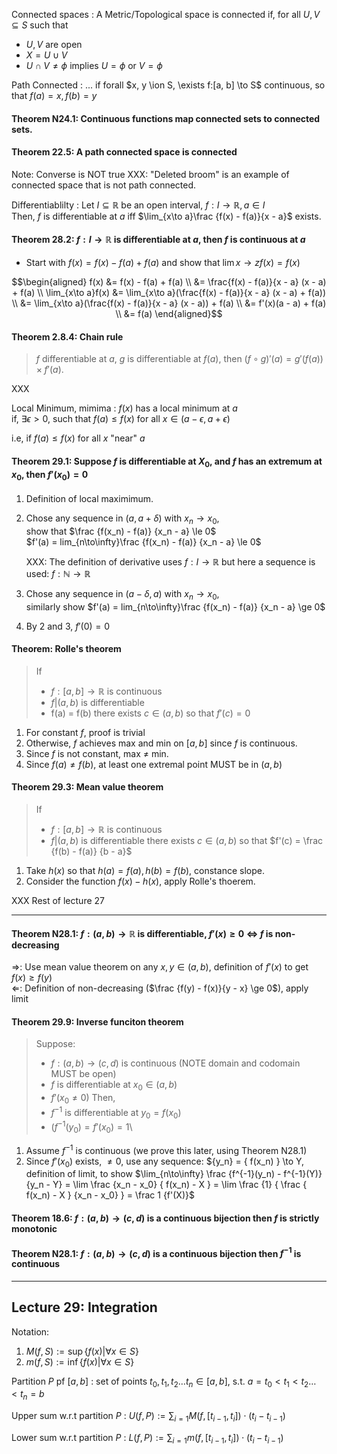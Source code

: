 Connected spaces
: A Metric/Topological space is connected if, for all $U, V \subseteq S$ such that
  * $U, V$ are open
  * $X= U \cup V$
  * $U\cap V \ne \phi$
  implies $U = \phi$ or $V = \phi$

Path Connected
: ... if forall $x, y \ion S, \exists f:[a, b] \to S$ continuous, so that $f(a) = x, f(b) = y$

#### Theorem N24.1: Continuous functions  map connected sets to connected sets.

#### Theorem 22.5: A path connected space is connected

Note: Converse is NOT true
XXX: "Deleted broom" is an example of connected space that is not path connected.


Differentiablilty
: Let $I \subseteq \mathbb R$ be an open interval, $f: I \to \mathbb R, a \in I$  
  Then, $f$ is differentiable at $a$ iff $\lim_{x\to a}\frac {f(x) - f(a)}{x - a}$ exists.

#### Theorem 28.2: $f: I \to \mathbb R$ is differentiable at $a$, then $f$ is continuous at $a$

* Start with $f(x) = f(x) - f(a) + f(a)$ and show that $\lim{x\to z} f(x) = f(x)$

$$\begin{aligned}
f(x) &= f(x) - f(a) + f(a) \\
     &= \frac{f(x) - f(a)}{x - a} (x - a) + f(a) \\
\lim_{x\to a}f(x) &= \lim_{x\to a}(\frac{f(x) - f(a)}{x - a} (x - a) + f(a)) \\
                  &= \lim_{x\to a}(\frac{f(x) - f(a)}{x - a} (x - a)) + f(a) \\
                  &= f'(x)(a - a) + f(a) \\
                  &= f(a)
\end{aligned}$$

#### Theorem 2.8.4: Chain rule
> $f$ differentiable at $a$, $g$ is differentiable at $f(a)$, then $(f\circ g)'(a) = g'(f(a))\times f'(a)$.

XXX 

Local Minimum, mimima
: $f(x)$ has a local minimum at $a$  
  if, $\exists \epsilon > 0$, such that $f(a) \le f(x)$ for all $x \in (a-\epsilon, a+\epsilon)$
  
  i.e, if $f(a) \le f(x)$ for all $x$ "near" $a$

#### Theorem 29.1: Suppose $f$ is differentiable at $X_0$, and $f$ has an extremum at $x_0$, then $f'(x_0) = 0$ 

1. Definition of local maximimum.
2. Chose any sequence in $(a, a + \delta)$ with $x_n \to x_0$,  
   show that $\frac {f(x_n) - f(a)} {x_n - a} \le 0$  
   $f'(a) = lim_{n\to\infty}\frac {f(x_n) - f(a)} {x_n - a} \le 0$
   
   XXX: The definition of derivative uses $f:I \to \mathbb R$ but here a sequence is used: $f:\mathbb N \to \mathbb R$
3. Chose any sequence in $(a - \delta, a)$ with $x_n \to x_0$,  
   similarly show $f'(a) = lim_{n\to\infty}\frac {f(x_n) - f(a)} {x_n - a} \ge 0$
4. By 2 and 3, $f'(0) = 0$

#### Theorem: Rolle's theorem

> If 
>  * $f:[a, b] \to \mathbb R$ is continuous
>  * $f|(a, b)$ is differentiable
>  * f(a) = f(b)
> there exists $c \in (a, b)$ so that $f'(c) = 0$

1. For constant $f$, proof is trivial
2. Otherwise, $f$ achieves max and min on $[a, b]$ since $f$ is continuous.
3. Since $f$ is not constant, max $\ne$ min.
4. Since $f(a) \ne f(b)$, at least one extremal point MUST be in $(a, b)$

#### Theorem 29.3: Mean value theorem
> If 
>  * $f:[a, b] \to \mathbb R$ is continuous
>  * $f|(a, b)$ is differentiable
> there exists $c \in (a, b)$ so that $f'(c) = \frac {f(b) - f(a)} {b - a}$

1. Take $h(x)$ so that $h(a) = f(a), h(b) = f(b)$, constance slope.
2. Consider the function $f(x) - h(x)$, apply Rolle's thoerem.

XXX Rest of lecture 27

---

#### Theorem N28.1: $f:(a, b) \to \mathbb R$ is differentiable, $f'(x) \ge 0$ $\Longleftrightarrow$ $f$ is non-decreasing

$\Rightarrow$: Use mean value theorem on any $x, y \in (a, b)$, definition of $f'(x)$ to get $f(x) \ge f(y)$  
$\Leftarrow$: Definition of non-decreasing ($\frac {f(y) - f(x)}{y - x} \ge 0$), apply limit

#### Theorem 29.9: Inverse funciton theorem
> Suppose:
> * $f:(a, b) \to (c, d)$ is continuous (NOTE domain and codomain MUST be open)
> * $f$ is differentiable at $x_0 \in (a, b)$
> * $f'(x_0 \ne 0)$
> Then,
> * $f^{-1}$ is differentiable at $y_0 = f(x_0)$
> * $(f^{-1}(y_0) = f'(x_0) = 1$\

1. Assume $f^{-1}$ is continuous (we prove this later, using Theorem N28.1)
2. Since $f'(x_0)$ exists, $\ne 0$, use any sequence: $\{y_n\} = \{ f(x_n) \} \to Y, definition of limit, to show $\lim_{n\to\infty} \frac {f^{-1}(y_n) - f^{-1}(Y)} {y_n - Y} = \lim \frac {x_n - x_0} { f(x_n) - X } = \lim \frac {1} { \frac { f(x_n) - X } {x_n - x_0}  } = \frac 1 {f'(X)}$

#### Theorem 18.6: $f:(a, b) \to (c, d)$ is a continuous bijection then $f$ is strictly monotonic
#### Theorem N28.1: $f:(a, b) \to (c, d)$ is a continuous bijection then $f^{-1}$ is continuous

---

## Lecture 29: Integration

Notation:
1. $M(f, S):= \sup \{f(x) | \forall x \in S \}$
1. $m(f, S):= \inf \{f(x) | \forall x \in S \}$

Partition $P$ pf $[a, b]$
: set of points $t_0, t_1, t_2 \ldots t_n \in [a, b]$, s.t. $a = t_0 < t_1 < t_2 \ldots  < t_n = b$

Upper sum w.r.t partition $P$
: $U(f, P) := \sum_{i=1} M(f, [t_{i-1}, t_i])\cdot(t_i - t_{i-1})$

Lower sum w.r.t partition $P$
: $L(f, P) := \sum_{i=1} m(f, [t_{i-1}, t_i])\cdot(t_i - t_{i-1})$
